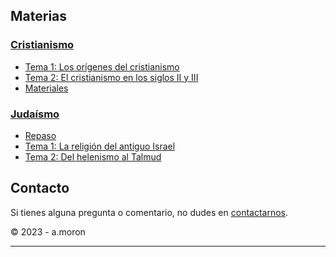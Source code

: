 ## Materias

### [Cristianismo](/cristianismo/index.md)
- [Tema 1: Los orígenes del cristianismo](/cristianismo/apuntes/crmo_t1.md)
- [Tema 2: El cristianismo en los siglos II y III](/cristianismo/apuntes/crmo_t2.md)
- [Materiales](/cristianismo/materiales/)

### [Judaísmo](/judaismo/index.md)
- [Repaso](/judaismo/apuntes/jdmo_repaso.md)
- [Tema 1: La religión del antiguo Israel](/judaismo/apuntes/jdmo_t1.md)
- [Tema 2: Del helenismo al Talmud](/judaismo/apuntes/jdmo_t2/)

## Contacto
Si tienes alguna pregunta o comentario, no dudes en [contactarnos](mailto:correo@example.com).

© 2023 - a.moron

---

